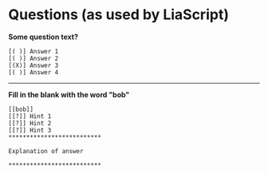 # Questions (as used by LiaScript)

**Some question text?**

    [( )] Answer 1
    [( )] Answer 2
    [(X)] Answer 3
    [( )] Answer 4



---

**Fill in the blank with the word "bob"**

    [[bob]]
    [[?]] Hint 1
    [[?]] Hint 2
    [[?]] Hint 3
    **************************

    Explanation of answer

    **************************